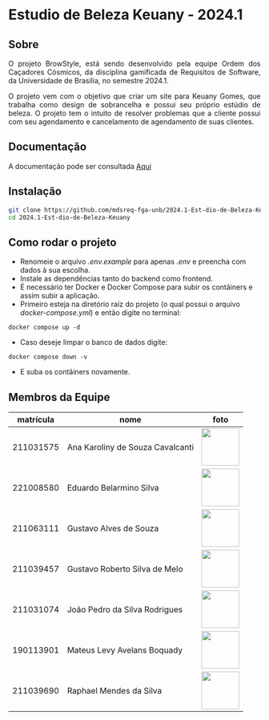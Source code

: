 # Estudio de Beleza Keuany - 2024.1

## Sobre 
<p align="justify">
O projeto BrowStyle, está sendo desenvolvido pela equipe Ordem dos Caçadores Cósmicos, da disciplina gamificada de Requisitos de Software, da Universidade de Brasília, no semestre 2024.1. 
</p>

<p align="justify">
O projeto vem com o objetivo que criar um site para Keuany Gomes, que trabalha como design de sobrancelha e possui seu próprio estúdio de beleza. O projeto tem o intuito de resolver problemas que a cliente possui com seu agendamento e cancelamento de agendamento de suas clientes. 
</p>

## Documentação
<p>
A documentação pode ser consultada <a href="https://mdsreq-fga-unb.github.io/2024.1-Est-dio-de-Beleza-Keuany/" target="_blank" rel="external">Aqui</a>
</p>

## Instalação
```bash
git clone https://github.com/mdsreq-fga-unb/2024.1-Est-dio-de-Beleza-Keuany.git
cd 2024.1-Est-dio-de-Beleza-Keuany
```

## Como rodar o projeto
* Renomeie o arquivo _.env.example_ para apenas _.env_ e preencha com dados à sua escolha.
* Instale as dependências tanto do backend como frontend.
* É necessário ter Docker e Docker Compose para subir os contâiners e assim subir a aplicação.
* Primeiro esteja na diretório raíz do projeto (o qual possui o arquivo _docker-compose.yml_) e então digite no terminal:
```
docker compose up -d
```
* Caso deseje limpar o banco de dados digite:
```
docker compose down -v
```
* E suba os contâiners novamente.

## Membros da Equipe

| matrícula | nome | foto |
| -------- | -------- | -------- |
| 211031575 | Ana Karoliny de Souza Cavalcanti |<img src="https://avatars.githubusercontent.com/u/122410504?v=4" height="75" width="75"> |
| 221008580 | Eduardo Belarmino Silva | <img src="https://github.com/Eduard0803.png" height="75" width="75"> |
| 211063111 | Gustavo Alves de Souza | <img src="https://github.com/gustaallves.png" height="75" width="75"> |
| 211039457 | Gustavo Roberto Silva de Melo | <img src="https://github.com/gusrberto.png" height="75" width="75"> |
| 211031074 | João Pedro da Silva Rodrigues| <img src="https://github.com/joaopedrodasilvarodrigues.png" height="75" width="75"> |
| 190113901 | Mateus Levy Avelans Boquady | <img src="https://github.com/mateus9levy.png" height="75" width="75"> |
| 211039690 | Raphael Mendes da Silva | <img src="https://github.com/Raphides.png" height="75" width="75"> |
